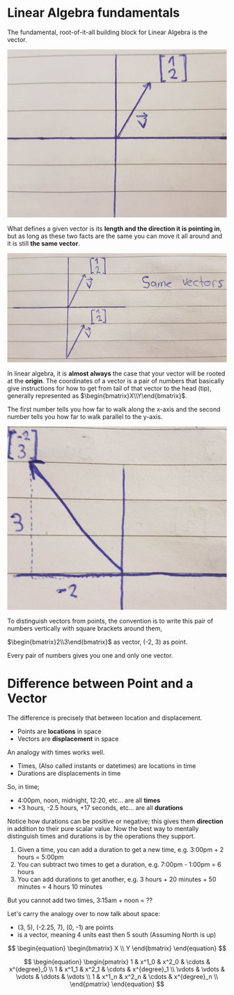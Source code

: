 # Linear Algebra fundamentals

The fundamental, root-of-it-all building block for Linear Algebra is the vector.

![](./images/la_1.png)

What defines a given vector is its **length and the direction it is pointing in**, but as long as these two facts are the same you can move it all around and it is still **the same vector**.

![](./images/la_2.png)

In linear algebra, it is **almost always** the case that your vector will be rooted at the **origin**. The coordinates of a vector is a pair of numbers that basically give instructions for how to get from tail of that vector to the head (tip), generally represented as $\begin{bmatrix}X\\Y\end{bmatrix}$.

The first number tells you how far to walk along the x-axis and the second number tells you how far to walk parallel to the y-axis.

![](./images/la_3.png)

To distinguish vectors from points, the convention is to write this pair of numbers vertically with square brackets around them,

$\begin{bmatrix}2\\3\end{bmatrix}$ as vector, (-2, 3) as point.

Every pair of numbers gives you one and only one vector.

# Difference between Point and a Vector

The difference is precisely that between location and displacement.

* Points are **locations** in space
* Vectors are **displacement** in space

An analogy with times works well.

* Times, (Also called instants or datetimes) are locations in time
* Durations are displacements in time

So, in time;

* 4:00pm, noon, midnight, 12:20, etc... are all **times**
* +3 hours, -2.5 hours, +17 seconds, etc... are all **durations**

Notice how durations can be positive or negative; this gives them **direction** in addition to their pure scalar value. Now the best way to mentally distinguish times and durations is by the operations they support.

1. Given a time, you can add a duration to get a new time, e.g. 3:00pm + 2 hours = 5:00pm
2. You can subtract two times to get a duration, e.g. 7:00pm - 1:00pm = 6 hours
3. You can add durations to get another, e.g. 3 hours + 20 minutes + 50 minutes = 4 hours 10 minutes

But you cannot add two times, 3:15am + noon = ??

Let's carry the analogy over to now talk about space:

* (3, 5), (-2.25, 7), (0, -1) are points
* is a vector, meaning 4 units east then 5 south (Assuming North is up)
  

$$
\begin{equation}
\begin{bmatrix}
X \\ Y
\end{bmatrix}
\end{equation}
$$


$$
\begin{equation}
\begin{pmatrix}
  1       & x^1_0   & x^2_0   & \cdots  & x^{degree}_0  \\
  1       & x^1_1   & x^2_1   & \cdots  & x^{degree}_1  \\
  \vdots  & \vdots  & \vdots  & \ddots  & \vdots \\
  1       & x^1_n   & x^2_n   & \cdots  & x^{degree}_n  \\
\end{pmatrix}
\end{equation}
$$
